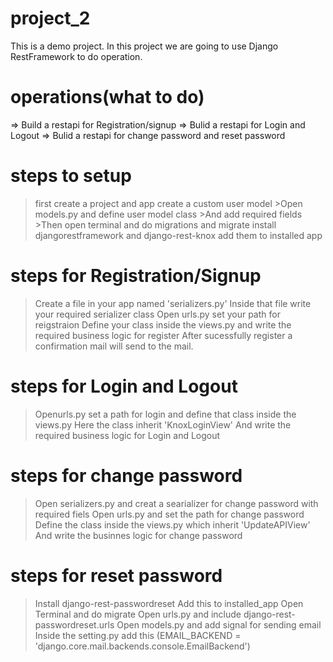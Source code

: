 # project_2
This is a demo project.
In this project we are going to use Django RestFramework to do operation.

# operations(what to do)
=> Build a restapi for Registration/signup
=> Bulid a restapi for Login and Logout
=> Bulid a restapi for change password and reset password


# steps to setup

>first create a project and app
>create a custom user model
                  >Open models.py and define user model class
                  >And add required fields 
                  >Then open terminal and do migrations and migrate
>install djangorestframework and django-rest-knox
>add them to installed app

# steps for Registration/Signup

>Create a file in your app named 'serializers.py'
>Inside that file write your required serializer class
>Open urls.py set your path for reigstraion
>Define your class inside the views.py and write the required business logic for register
>After sucessfully register a confirmation mail will send to the mail. 

# steps for Login and Logout

>Openurls.py set a path for login and define that class inside the views.py
>Here the class inherit 'KnoxLoginView' 
> And write the required business logic for Login and Logout

# steps for change password

>Open serializers.py and creat a searializer for change password with required fiels
>Open urls.py and set the path for change password
>Define the class inside the views.py which inherit 'UpdateAPIView'
>And write the businnes logic for change password

# steps for reset password

>Install django-rest-passwordreset
> Add this to installed_app
> Open Terminal and do migrate
> Open urls.py and include django-rest-passwordreset.urls
> Open models.py and add signal for sending email
> Inside the setting.py add this (EMAIL_BACKEND = 'django.core.mail.backends.console.EmailBackend')



